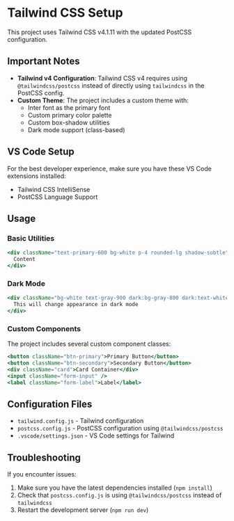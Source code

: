 # Tailwind CSS Setup

This project uses Tailwind CSS v4.1.11 with the updated PostCSS configuration.

## Important Notes

- **Tailwind v4 Configuration**: Tailwind CSS v4 requires using `@tailwindcss/postcss` instead of directly using `tailwindcss` in the PostCSS config.
- **Custom Theme**: The project includes a custom theme with:
  - Inter font as the primary font
  - Custom primary color palette
  - Custom box-shadow utilities
  - Dark mode support (class-based)

## VS Code Setup

For the best developer experience, make sure you have these VS Code extensions installed:
- Tailwind CSS IntelliSense
- PostCSS Language Support

## Usage

### Basic Utilities
```jsx
<div className="text-primary-600 bg-white p-4 rounded-lg shadow-subtle">
  Content
</div>
```

### Dark Mode
```jsx
<div className="bg-white text-gray-900 dark:bg-gray-800 dark:text-white">
  This will change appearance in dark mode
</div>
```

### Custom Components
The project includes several custom component classes:
```jsx
<button className="btn-primary">Primary Button</button>
<button className="btn-secondary">Secondary Button</button>
<div className="card">Card Container</div>
<input className="form-input" />
<label className="form-label">Label</label>
```

## Configuration Files

- `tailwind.config.js` - Tailwind configuration
- `postcss.config.js` - PostCSS configuration using `@tailwindcss/postcss`
- `.vscode/settings.json` - VS Code settings for Tailwind

## Troubleshooting

If you encounter issues:
1. Make sure you have the latest dependencies installed (`npm install`)
2. Check that `postcss.config.js` is using `@tailwindcss/postcss` instead of `tailwindcss`
3. Restart the development server (`npm run dev`)
